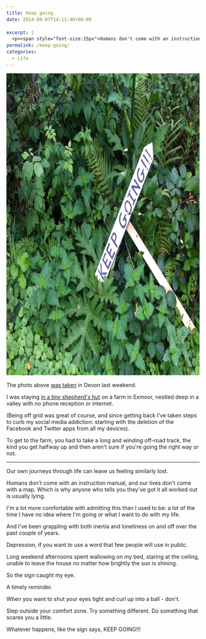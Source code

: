 ```yaml
---
title: Keep going.
date: 2014-09-07T14:11:40+00:00

excerpt: |
  <p><span style="font-size:15px">Humans don't come with an instruction manual, and our lives don't come with a map. How then can we find our way in life?</span></p>layout: post
permalink: /keep-going/
categories:
  - Life
---
```

<img src="/media/keep-going.jpg" alt="" width="1000" height="786" class="alignnone size-full wp-image-1953" />

The photo above <a data-cke-saved-href="http://instagram.com/p/sdID9WJ2v8/?modal=true" href="http://instagram.com/p/sdID9WJ2v8/?modal=true">was taken</a> in Devon last weekend.

I was staying <a data-cke-saved-href="http://www.canopyandstars.co.uk/britain/england/somerset/streamcombe-farm/streamcombe-farm-shepherd-s-hut" href="http://www.canopyandstars.co.uk/britain/england/somerset/streamcombe-farm/streamcombe-farm-shepherd-s-hut">in a tiny shepherd's hut</a> on a farm in Exmoor, nestled deep in a valley with no phone reception or internet.

(Being off grid was great of course, and since getting back I've taken steps to curb my social media addiction: starting with the deletion of the Facebook and Twitter apps from all my devices).

To get to the farm, you had to take a long and winding off-road track, the kind you get halfway up and then aren't sure if you're going the right way or not.</p>

<hr />

Our own journeys through life can leave us feeling similarly lost.

Humans don't come with an instruction manual, and our lives don't come with a map. Which is why anyone who tells you they've got it all worked out is usually lying.

I'm a lot more comfortable with admitting this than I used to be: a lot of the time I have no idea where I'm going or what I want to do with my life.

And I've been grappling with both inertia and loneliness on and off over the past couple of years.

Depression, if you want to use a word that few people will use in public.

Long weekend afternoons spent wallowing on my bed, staring at the ceiling, unable to leave the house no matter how brightly the sun is shining.&nbsp;

So the sign caught my eye.

A timely reminder.

When you want to shut your eyes tight and curl up into a ball - don't.

Step outside your comfort zone. Try something different. Do something that scares you a little.

Whatever happens, like the sign says, KEEP GOING!!!